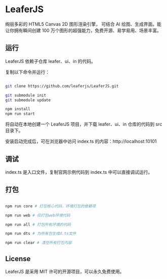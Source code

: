 # LeaferJS

绚丽多彩的 HTML5 Canvas 2D 图形渲染引擎， 可结合 AI 绘图、生成界面。能让你拥有瞬间创建 100 万个图形的超强能力，免费开源、易学易用、场景丰富。

## 运行

LeaferJS 依赖子仓库 leafer、ui、in 的代码。

复制以下命令并运行：

```sh

git clone https://github.com/leaferjs/LeaferJS.git

git submodule init
git submodule update

npm install
npm run start

```

将自动在本地创建一个 LeaferJS 项目，并下载 leafer、ui、in 仓库的代码到 src 目录下。

安装启动完成后，可在浏览器中访问 index.ts 的内容：http://localhost:10101

## 调试

index.ts 是入口文件，复制官网示例代码到 index.ts 中可以直接调试运行。

## 打包

```sh

npm run core # 打包核心代码，环境打包的依赖项

npm run web # 仅打包web环境代码

npm run all # 打包所有环境的代码

npm run dts # 为所有包生成d.ts文件

npm run clear # 清空所有打包内容


```

## License

LeaferJS 是采用 MIT 许可的开源项目，可以永久免费使用。
